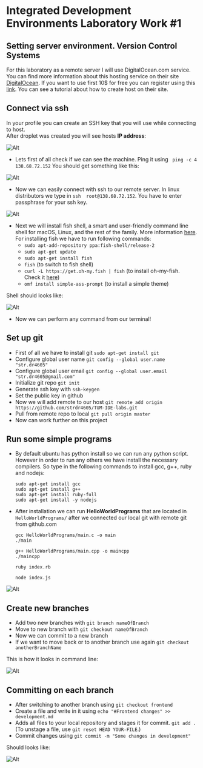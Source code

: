 # Integrated Development Environments Laboratory Work #1
## Setting server environment. Version Control Systems

For this laboratory as a remote server I will use DigitalOcean.com service. You can find more information about this hosting service on their site [DigitalOcean](https://www.digitalocean.com/). If you want to use first 10$ for free you can register using this [link](https://m.do.co/c/9fd3b727487a). You can see a tutorial about how to create host on their site.

## Connect via ssh
In your profile you can create an SSH key that you will use while connecting to host.  
After droplet was created you will see hosts **IP address**:

![Alt](images/ip_address.png)

- Lets first of all check if we can see the machine. Ping it using ``` ping -c 4 138.68.72.152``` You should get something like this:

![Alt](images/ping.png)

- Now we can easily connect with ssh to our remote server. In linux distributors we type in ```ssh  root@138.68.72.152```. You have to enter passphrase for your ssh key.

![Alt](images/connect_server.png)

- Next we will install fish shell, a smart and user-friendly command line shell for macOS, Linux, and the rest of the family. More information [here](https://fishshell.com/).  
For installing fish we have to run following commands:
  * `sudo apt-add-repository ppa:fish-shell/release-2`
  * `sudo apt-get update`
  * `sudo apt-get install fish`
  * `fish` (to switch to fish shell)
  * `curl -L https://get.oh-my.fish | fish` (to install oh-my-fish. Check it [here](https://github.com/oh-my-fish/oh-my-fish))
  * `omf install simple-ass-prompt` (to install a simple theme)  

Shell should looks like:

![Alt](images/fish_shell.png)

- Now we can perform any command from our terminal!

## Set up git

- First of all we have to install git `sudo apt-get install git`
- Configure global user	name `git config --global user.name "str.dr4605"`
- Configure global user	email `git config --global user.email "str.dr4605@gmail.com"`
- Initialize git repo `git init`
- Generate ssh key with `ssh-keygen`
- Set the public key in github
- Now we will add remote to our host `git remote add origin https://github.com/strdr4605/TUM-IDE-labs.git`
- Pull from remote repo to local `git pull origin master`
- Now can work further on this project

## Run some simple programs
- By default ubuntu has python install so we can run any python script. However in order to run any others we have install the necessary compilers. So type in the following commands to install gcc, g++, ruby and nodejs:  

    ```
    sudo apt-get install gcc   
    sudo apt-get install g++
    sudo apt-get install ruby-full
    sudo apt-get install -y nodejs
    ```
- After installation we can run **HelloWorldPrograms** that are located in `HelloWorldPrograms/` after we connected our local git with remote git from github.com

    ```
    gcc HelloWorldPrograms/main.c -o main
    ./main

    g++ HelloWorldPrograms/main.cpp -o maincpp
    ./maincpp

    ruby index.rb

    node index.js
    ```
![Alt](images/hello_world_programs.png)

## Create new branches

- Add two new branches with `git branch nameOfBranch`
- Move to new branch with `git checkout nameOfBranch`
- Now we can commit to a new branch
- If we want to move back or to another branch use again `git checkout anotherBranchName`

This is how it looks in command line:

![Alt](images/branch.png)

## Committing on each branch

- After switching to another branch using `git checkout frontend`
- Create a file and write in it using `echo "#Frontend changes" >> development.md`
- Adds all files to your local repository and stages it for commit. `git add .` (To unstage a file, use `git reset HEAD YOUR-FILE`.)
- Commit changes using `git commit -m "Some changes in development"`

Should looks like:

![Alt](images/commit.png)
